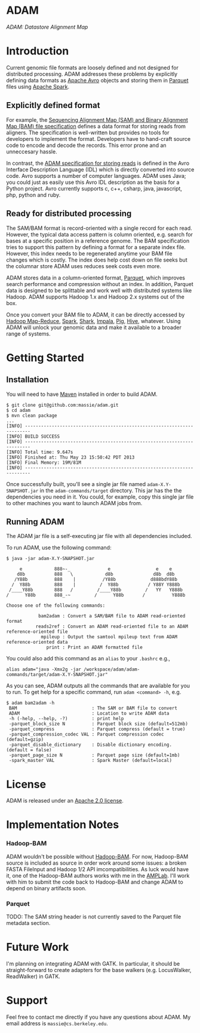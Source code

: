 ADAM
====

*ADAM: Datastore Alignment Map*

# Introduction

Current genomic file formats are loosely defined and not designed for
distributed processing. ADAM addresses these problems by explicitly defining data
formats as [Apache Avro](http://avro.apache.org) objects and storing them in 
[Parquet](http://parquet.io) files using [Apache Spark](http://spark.incubator.apache.org/).

## Explicitly defined format

For example, the [Sequencing Alignment Map (SAM) and Binary Alignment Map (BAM) 
file specification](http://samtools.sourceforge.net/SAM1.pdf) defines a data format 
for storing reads from aligners. The specification is well-written but provides
no tools for developers to implement the format. Developers have to hand-craft 
source code to encode and decode the records. This error prone and an unneccesary
hassle.

In contrast, the [ADAM specification for storing reads](adam-format/src/main/resources/avro/adam.avdl) 
is defined in the Avro Interface Description Language (IDL) which is directly converted
into source code. Avro supports a number of computer languages. ADAM uses Java; you could 
just as easily use this Avro IDL description as the basis for a Python project. Avro
currently supports c, c++, csharp, java, javascript, php, python and ruby. 

## Ready for distributed processing

The SAM/BAM format is record-oriented with a single record for each read. However,
the typical data access pattern is column oriented, e.g. search for bases at a
specific position in a reference genome. The BAM specification tries to support
this pattern by defining a format for a separate index file. However, this index
needs to be regenerated anytime your BAM file changes which is costly. The index
does help cost down on file seeks but the columnar store ADAM uses reduces seek
costs even more.

ADAM stores data in a column-oriented format, [Parquet](http://parquet.io), which
improves search performance and compression without an index. In addition, Parquet
data is designed to be splittable and work well with distributed systems like
Hadoop. ADAM supports Hadoop 1.x and Hadoop 2.x systems out of the box.

Once you convert your BAM file to ADAM, it can be directly accessed by 
[Hadoop Map-Reduce](http://hadoop.apache.org), [Spark](http://spark-project.org/), 
[Shark](http://shark.cs.berkeley.edu), [Impala](https://github.com/cloudera/impala), 
[Pig](http://pig.apache.org), [Hive](http://hive.apache.org), whatever. Using
ADAM will unlock your genomic data and make it available to a broader range of
systems.

# Getting Started

## Installation

You will need to have [Maven](http://maven.apache.org/) installed in order to build ADAM.
```
$ git clone git@github.com:massie/adam.git
$ cd adam
$ mvn clean package
...
[INFO] ------------------------------------------------------------------------
[INFO] BUILD SUCCESS
[INFO] ------------------------------------------------------------------------
[INFO] Total time: 9.647s
[INFO] Finished at: Thu May 23 15:50:42 PDT 2013
[INFO] Final Memory: 19M/81M
[INFO] ------------------------------------------------------------------------
```
Once successfully built, you'll see a single jar file named `adam-X.Y-SNAPSHOT.jar` in the `adam-commands/target` directory. This jar 
has the the dependencies you need in it. You could, for example, copy this single jar file to other machines you want to launch ADAM jobs from.

## Running ADAM

The ADAM jar file is a self-executing jar file with all dependencies included.

To run ADAM, use the following command:

```
$ java -jar adam-X.Y-SNAPSHOT.jar

     e            888~-_              e                 e    e
    d8b           888   \            d8b               d8b  d8b
   /Y88b          888    |          /Y88b             d888bdY88b
  /  Y88b         888    |         /  Y88b           / Y88Y Y888b
 /____Y88b        888   /         /____Y88b         /   YY   Y888b
/      Y88b       888_-~         /      Y88b       /          Y888b

Choose one of the following commands:

            bam2adam : Convert a SAM/BAM file to ADAM read-oriented format
           reads2ref : Convert an ADAM read-oriented file to an ADAM reference-oriented file
             mpileup : Output the samtool mpileup text from ADAM reference-oriented data
               print : Print an ADAM formatted file
```

You could also add this command as an `alias` to your `.bashrc` e.g.,

```
alias adam="java -Xmx2g -jar /workspace/adam/adam-commands/target/adam-X.Y-SNAPSHOT.jar"
```

As you can see, ADAM outputs all the commands that are available for you to run. To get
help for a specific command, run `adam <command> -h`, e.g.

```
$ adam bam2adam -h
 BAM                            : The SAM or BAM file to convert
 ADAM                           : Location to write ADAM data
 -h (-help, --help, -?)         : print help
 -parquet_block_size N          : Parquet block size (default=512mb)
 -parquet_compress              : Parquet compress (default = true)
 -parquet_compression_codec VAL : Parquet compression codec (default=gzip)
 -parquet_disable_dictionary    : Disable dictionary encoding. (default = false)
 -parquet_page_size N           : Parquet page size (default=1mb)
 -spark_master VAL              : Spark Master (default=local)
````

# License

ADAM is released under an [Apache 2.0 license](LICENSE.txt).

# Implementation Notes

### Hadoop-BAM

ADAM wouldn't be possible without [Hadoop-BAM](http://sourceforge.net/projects/hadoop-bam/). For now, Hadoop-BAM
source is included as source in order work around some issues: a broken FASTA FileInput and Hadoop 1/2 API
imcompatibilities. As luck would have it, one of the Hadoop-BAM authors works with me in the 
[AMPLab](http://amplab.cs.berkeley.edu/). I'll work with him to submit the code back to Hadoop-BAM and change
ADAM to depend on binary artifacts soon.

### Parquet

TODO: The SAM string header is not currently saved to the Parquet file metadata section.

# Future Work

I'm planning on integrating ADAM with GATK. In particular, it should be straight-forward to create
adapters for the base walkers (e.g. LocusWalker, ReadWalker) in GATK.

# Support

Feel free to contact me directly if you have any questions about ADAM. My email address is `massie@cs.berkeley.edu`.

